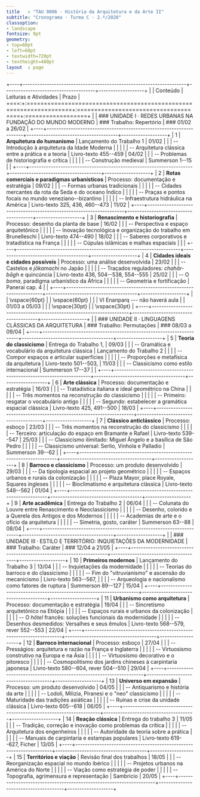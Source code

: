 ```yaml
---
title   : "TAU 0006 · História da Arquitetura e da Arte II"
subtitle: "Cronograma · Turma C · 2.º/2020"
classoption:
- landscape
fontsize: 9pt
geometry:
- top=60pt
- left=60pt
- textwidth=720pt
- textheight=480pt
layout  : page
---
```


+----+--------------------------------------------------------------------+--------------------------------------+-------------------+
|    | Conteúdo                                                           | Leituras e Atividades                | Prazo             |
+===:+:===================================================================+:=====================================+:==================+
|    | ### UNIDADE I · REDES URBANAS NA FUNDAÇÃO DO MUNDO MODERNO         | ### Trabalho: Repertório             | ### 01/02 a 26/02 |
+----+--------------------------------------------------------------------+--------------------------------------+-------------------+
|  1 | **Arquitetura do humanismo**                                       | Lançamento do Trabalho 1             | 01/02             |
|    | -- Introdução à arquitetura da Idade Moderna                       |                                      |                   |
|    | -- Arquitetura clássica entre a prática e a teoria                 | Livro-texto 455--459                 | 04/02             |
|    | -- Problemas de historiografia e crítica                           |                                      |                   |
|    | -- Construção medieval                                             | Summerson 1--15                      |                   |
+----+--------------------------------------------------------------------+--------------------------------------+-------------------+
|  2 | **Rotas comerciais e paradigmas urbanísticos**                     | Processo: documentação e estratégia  | 09/02             |
|    | -- Formas urbanas tradicionais                                     |                                      |                   |
|    | -- Cidades mercantes da rota da Seda e do oceano Índico            |                                      |                   |
|    | -- Praças e pontos focais no mundo veneziano--bizantino            |                                      |                   |
|    | -- Infraestrutura hidráulica na América                            | Livro-texto 325, 436, 460--473       | 11/02             |
+----+--------------------------------------------------------------------+--------------------------------------+-------------------+
|  3 | **Renascimento e historiografia**                                  | Processo: desenho da planta de base  | 16/02             |
|    | -- Perspectiva e espaço arquitetônico                              |                                      |                   |
|    | -- Inovação tecnológica e organização do trabalho em Brunelleschi  | Livro-texto 474--490                 | 18/02             |
|    | -- Saberes corporativos e tratadística na França                   |                                      |                   |
|    | -- Cúpulas islâmicas e malhas espaciais                            |                                      |                   |
+----+--------------------------------------------------------------------+--------------------------------------+-------------------+
|  4 | **Cidades ideais e cidades possíveis**                             | Processo: uma análise desenvolvida   | 23/02             |
|    | -- Castelos e *jōkamachi* no Japão                                 |                                      |                   |
|    | -- Traçados reguladores: *chahār-bāgh* e quincúncia                | Livro-texto 436, 504--538, 554--555  | 25/02             |
|    | -- O *boma*, paradigma urbanístico da África                       |                                      |                   |
|    | -- Geometria e fortificação                                        | Panerai cap. 4                       |                   |
+----+--------------------------------------------------------------------+--------------------------------------+-------------------+
|    | \vspace{60pt}                                                      |                                      | \vspace{60pt}     |
|    | VI Enanparq --- não haverá aula                                    |                                      | 01/03 a 05/03     |
|    | \vspace{30pt}                                                      |                                      | \vspace{30pt}     |
+----+--------------------------------------------------------------------+--------------------------------------+-------------------+
|    | ### UNIDADE II · LINGUAGENS CLÁSSICAS DA ARQUITETURA               | ### Trabalho: Permutações            | ### 08/03 a 09/04 |
+----+--------------------------------------------------------------------+--------------------------------------+-------------------+
|  5 | **Teoria do classicismo**                                          | Entrega do Trabalho 1,               | 09/03             |
|    | -- Gramática e vocabulário da arquitetura clássica                 | Lançamento do Trabalho 2             |                   |
|    | -- Compor espaços e articular superfícies                          |                                      |                   |
|    | -- Proporções e metafísica da arquitetura                          | Livro-texto 501--503,                | 11/03             |
|    | -- Classicismo como estilo internacional                           | Summerson 17--37                     |                   |
+----+--------------------------------------------------------------------+--------------------------------------+-------------------+
|  6 | **Arte clássica**                                                  | Processo: documentação e estratégia  | 16/03             |
|    | -- Tratadística italiana e ideal geométrico na China               |                                      |                   |
|    | -- Três momentos na reconstrução do classicismo                    |                                      |                   |
|    | -- Primeiro: resgatar o vocabulário antigo                         |                                      |                   |
|    | -- Segundo: estabelecer a gramática espacial clássica              | Livro-texto 425, 491--500            | 18/03             |
+----+--------------------------------------------------------------------+--------------------------------------+-------------------+
|  7 | **Clássico anticlássico**                                          | Processo: esboço                     | 23/03             |
|    | -- Três momentos na reconstrução do classicismo                    |                                      |                   |
|    | -- Terceiro: articulação do espaço em Bramante e Rafael            | Livro-texto 539--547                 | 25/03             |
|    | -- Classicismo ilimitado: Miguel Ângelo e a basílica de São Pedro  |                                      |                   |
|    | -- Classicismo universal: Serlio, Vinhola e Palladio               | Summerson 39--62                     |                   |
+----+--------------------------------------------------------------------+--------------------------------------+-------------------+
|  8 | **Barroco e classicismo**                                          | Processo: um produto desenvolvido    | 29/03             |
|    | -- Da tipologia espacial ao projeto geométrico                     |                                      |                   |
|    | -- Espaços urbanos e rurais da colonização                         |                                      |                   |
|    | -- Plaza Mayor, place Royale, Squares ingleses                     |                                      |                   |
|    | -- Bioclimatismo e arquitetura clássica                            | Livro-texto 548--562                 | 01/04             |
+----+--------------------------------------------------------------------+--------------------------------------+-------------------+
|  9 | **Arte acadêmica**                                                 | Entrega do Trabalho 2                | 06/04             |
|    | -- Colunata do Louvre entre Renascimento e Neoclassicismo          |                                      |                   |
|    | -- Desenho, colorido e a Querela dos Antigos e dos Modernos        |                                      |                   |
|    | -- Academias de arte e o ofício da arquitetura                     |                                      |                   |
|    | -- Simetria, gosto, caráter                                        | Summerson 63--88                     | 08/04             |
+----+--------------------------------------------------------------------+--------------------------------------+-------------------+
|    | ### UNIDADE III · ESTILO E TERRITÓRIO: INQUIETAÇÕES DA MODERNIDADE | ### Trabalho: Caráter                | ### 12/04 a 21/05 |
+----+--------------------------------------------------------------------+--------------------------------------+-------------------+
| 10 | **Primeiros modernos**                                             | Lançamento do Trabalho 3             | 13/04             |
|    | -- Inquietações da modernidade                                     |                                      |                   |
|    | -- Teorias do barroco e do classicismo                             |                                      |                   |
|    | -- Fim do "vitruvianismo" e ascensão do mecanicismo                | Livro-texto 563--567,                |                   |
|    | -- Arqueologia e nacionalismo como fatores de ruptura              | Summerson 89--127                    | 15/04             |
+----+--------------------------------------------------------------------+--------------------------------------+-------------------+
| 11 | **Urbanismo como arquitetura**                                     | Processo: documentação e estratégia  | 19/04             |
|    | -- Sincretismo arquitetônico na Etiópia                            |                                      |                   |
|    | -- Espaços rurais e urbanos da colonização                         |                                      |                   |
|    | -- O *hôtel* francês: soluções funcionais da modernidade           |                                      |                   |
|    | -- Desenhos desmedidos: Versalhes e seus êmulos                    | Livro-texto 568--579, rever 552--553 | 22/04             |
+----+--------------------------------------------------------------------+--------------------------------------+-------------------+
| 12 | **Barroco internacional**                                          | Processo: esboço                     | 27/04             |
|    | -- Presságios: arquitetura e razão na França e Inglaterra          |                                      |                   |
|    | -- Virtuosismo construtivo na Europa e na Ásia                     |                                      |                   |
|    | -- Virtuosismo decorativo e o pitoresco                            |                                      |                   |
|    | -- Cosmopolitismo dos jardins chineses à carpintaria japonesa      | Livro-texto 580--604, rever 504--510 | 29/04             |
+----+--------------------------------------------------------------------+--------------------------------------+-------------------+
| 13 | **Universo em expansão**                                           | Processo: um produto desenvolvido    | 04/05             |
|    | -- Antiquarismo e história da arte                                 |                                      |                   |
|    | -- Lodoli, Milizia, Piranesi e o "neo" classicismo                 |                                      |                   |
|    | -- Maturidade das tradições asiáticas                              |                                      |                   |
|    | -- Ruínas e crise da unidade clássica                              | Livro-texto 605--618                 | 06/05             |
+----+--------------------------------------------------------------------+--------------------------------------+-------------------+
| 14 | **Reação clássica**                                                | Entrega do trabalho 3                | 11/05             |
|    | -- Tradição, correção e inovação como problemas da crítica         |                                      |                   |
|    | -- Arquitetura dos engenheiros                                     |                                      |                   |
|    | -- Autoridade da teoria sobre a prática                            |                                      |                   |
|    | -- Manuais de carpintaria e estampas populares                     | Livro-texto 619--627, Ficher         | 13/05             |
+----+--------------------------------------------------------------------+--------------------------------------+-------------------+
| 15 | **Territórios e viação**                                           | Revisão final dos trabalhos          | 18/05             |
|    | -- Reorganização espacial no mundo ibérico                         |                                      |                   |
|    | -- Projetos urbanos na América do Norte                            |                                      |                   |
|    | -- Viação como estratégia de poder                                 |                                      |                   |
|    | -- Topografia, agrimensura e representação                         | Sambricio                            | 20/05             |
+----+--------------------------------------------------------------------+--------------------------------------+-------------------+

